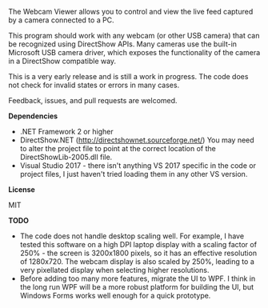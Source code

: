 The Webcam Viewer allows you to control and view the live feed captured by a camera connected to a PC.

This program should work with any webcam (or other USB camera) that can be recognized using DirectShow APIs. Many cameras use the built-in Microsoft USB camera driver, which exposes the functionality of the camera in a DirectShow compatible way.

This is a very early release and is still a work in progress. The code does not check for invalid states or errors in many cases. 

Feedback, issues, and pull requests are welcomed.

**Dependencies**
- .NET Framework 2 or higher
- DirectShow.NET (http://directshownet.sourceforge.net/) You may need to alter the project file to point at the correct location of the DirectShowLib-2005.dll file.
- Visual Studio 2017 - there isn't anything VS 2017 specific in the code or project files, I just haven't tried loading them in any other VS version.

**License**

MIT

**TODO**
- The code does not handle desktop scaling well. For example, I have tested this software on a high DPI laptop display with a scaling factor of 250% - the screen is 3200x1800 pixels, so it has an effective resolution of 1280x720. The webcam display is also scaled by 250%, leading to a very pixellated display when selecting higher resolutions.
- Before adding too many more features, migrate the UI to WPF. I think in the long run WPF will be a more robust platform for building the UI, but Windows Forms works well enough for a quick prototype.